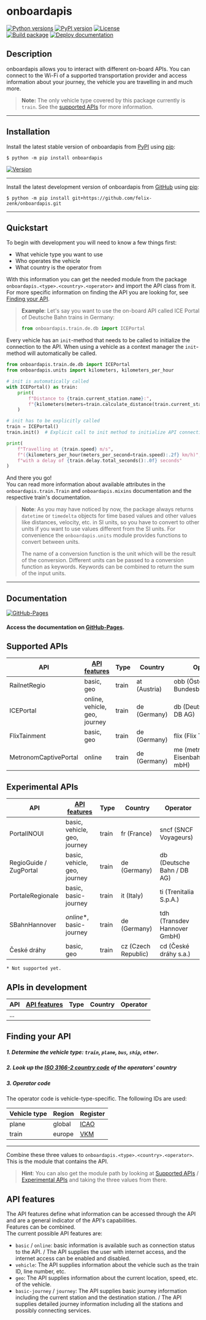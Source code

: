 onboardapis
===

[![Python versions](https://img.shields.io/pypi/pyversions/onboardapis)](https://pypi.org/project/onboardapis)
[![PyPI version](https://badge.fury.io/py/onboardapis.svg)](https://pypi.org/project/onboardapis)
[![License](https://img.shields.io/github/license/felix-zenk/onboardapis)](https://github.com/felix-zenk/onboardapis/blob/main/LICENSE)  
[![Build package](https://github.com/felix-zenk/onboardapis/actions/workflows/build.yml/badge.svg)](https://github.com/felix-zenk/onboardapis/actions/workflows/build.yml)
[![Deploy documentation](https://github.com/felix-zenk/onboardapis/actions/workflows/docs.yml/badge.svg)](https://github.com/felix-zenk/onboardapis/actions/workflows/docs.yml)

## Description

onboardapis allows you to interact with different on-board APIs.
You can connect to the Wi-Fi of a supported transportation provider
and access information about your journey, the vehicle you are travelling in and much more.

> **Note:** The only vehicle type covered by this package currently is `train`.
> See the [supported APIs](#supported-apis) for more information.

---

## Installation

Install the latest stable version of onboardapis
from [PyPI](https://pypi.org/project/onboardapis)
using [pip](https://pip.pypa.io/en/stable/installation/):

```shell
$ python -m pip install onboardapis
```

[![Version](https://img.shields.io/pypi/v/onboardapis?label=%20)](https://pypi.org/project/onboardapis)

---

Install the latest development version of onboardapis
from [GitHub](https://github.com/felix-zenk/onboardapis)
using [pip](https://pip.pypa.io/en/stable/installation/):

```shell
$ python -m pip install git+https://github.com/felix-zenk/onboardapis.git
```

---

## Quickstart

To begin with development you will need to know a few things first:

* What vehicle type you want to use
* Who operates the vehicle
* What country is the operator from

With this information you can get the needed module from the package 
``onboardapis.<type>.<country>.<operator>`` and import the API class from it.
For more specific information on finding the API you are looking for,
see [Finding your API](#finding-your-api).

> **Example**: Let's say you want to use the on-board API called ICE Portal of Deutsche Bahn trains in Germany:
> ```python
> from onboardapis.train.de.db import ICEPortal
> ```

Every vehicle has an ``init``-method that needs to be called to initialize the connection to the API.
When using a vehicle as a context manager the ``init``-method will automatically be called.

```python
from onboardapis.train.de.db import ICEPortal
from onboardapis.units import kilometers, kilometers_per_hour

# init is automatically called
with ICEPortal() as train:
    print(
        f"Distance to {train.current_station.name}:",
        f"{kilometers(meters=train.calculate_distance(train.current_station)):.1f} km"
    )

# init has to be explicitly called
train = ICEPortal()
train.init()  # Explicit call to init method to initialize API connection

print(
    f"Travelling at {train.speed} m/s",
    f"({kilometers_per_hour(meters_per_second=train.speed):.2f} km/h)",
    f"with a delay of {train.delay.total_seconds():.0f} seconds"
)
```

And there you go!  
You can read more information about available attributes in the ``onboardapis.train.Train`` and ``onboardapis.mixins`` documentation
and the respective train's documentation.

> **Note**: As you may have noticed by now, the package always returns `datetime` or `timedelta` objects for time based values
> and other values like distances, velocity, etc. in SI units,
> so you have to convert to other units if you want to use values different from the SI units.
> For convenience the ``onboardapis.units`` module provides functions to convert between units.
>
> The name of a conversion function is the unit which will be the result of the conversion.
> Different units can be passed to a conversion function as keywords.
> Keywords can be combined to return the sum of the input units.

---

## Documentation
[![GitHub-Pages](https://github.com/felix-zenk/onboardapis/actions/workflows/docs.yml/badge.svg)](https://felix-zenk.github.io/onboardapis/)

#### Access the documentation on [GitHub-Pages](https://felix-zenk.github.io/onboardapis/).


## Supported APIs

| API                   | [API features](#api-features) | Type  | Country      | Operator                                |
|-----------------------|-------------------------------|-------|--------------|-----------------------------------------|
| RailnetRegio          | basic, geo                    | train | at (Austria) | obb (Österreichische Bundesbahnen)      |
| ICEPortal             | online, vehicle, geo, journey | train | de (Germany) | db (Deutsche Bahn / DB AG)              |
| FlixTainment          | basic, geo                    | train | de (Germany) | flix (Flix Train GmbH)                  |
| MetronomCaptivePortal | online                        | train | de (Germany) | me (metronom Eisenbahngesellschaft mbH) |

## Experimental APIs

| API                    | [API features](#api-features) | Type  | Country             | Operator                     |
|------------------------|-------------------------------|-------|---------------------|------------------------------|
| PortalINOUI            | basic, vehicle, geo, journey  | train | fr (France)         | sncf (SNCF Voyageurs)        |
| RegioGuide / ZugPortal | basic, vehicle, geo, journey  | train | de (Germany)        | db (Deutsche Bahn / DB AG)   |
| PortaleRegionale       | basic, basic-journey          | train | it (Italy)          | ti (Trenitalia S.p.A.)       |
| SBahnHannover          | *online*\*, basic-journey     | train | de (Germany)        | tdh (Transdev Hannover GmbH) |
| České dráhy            | basic, geo                    | train | cz (Czech Republic) | cd (České dráhy s.a.)        |

    * Not supported yet.

## APIs in development

| API  | [API features](#api-features) | Type  | Country | Operator |
|------|-------------------------------|-------|---------|----------|
| ...  |                               |       |         |          |

## Finding your API

##### 1. Determine the vehicle type: ``train``, ``plane``, ``bus``, ``ship``, ``other``.
##### 2. Look up the [ISO 3166-2 country code](https://en.wikipedia.org/wiki/ISO_3166-2#Current_codes) of the operators' country
##### 3. Operator code

The operator code is vehicle-type-specific. The following IDs are used:

| Vehicle type | Region | Register                                                    |
|--------------|--------|-------------------------------------------------------------|
| plane        | global | [ICAO](https://en.wikipedia.org/wiki/List_of_airline_codes) |
| train        | europe | [VKM](https://www.era.europa.eu/domains/registers/vkm_en)   |

---

Combine these three values to `onboardapis.<type>.<country>.<operator>`.
This is the module that contains the API.

> **Hint**: You can also get the module path by looking at [Supported APIs](#supported-apis)
> / [Experimental APIs](#experimental-apis) and taking the three values from there.

## API features

The API features define what information can be accessed through the API
and are a general indicator of the API's capabilities.  
Features can be combined.  
The current possible API features are:
- ``basic`` / ``online``: basic information is available such as connection status to the API.
  / The API supplies the user with internet access, and the internet access can be enabled and disabled.
- ``vehicle``: The API supplies information about the vehicle such as the train ID, line number, etc.
- ``geo``: The API supplies information about the current location, speed, etc. of the vehicle.
- ``basic-journey`` / ``journey``:
  The API supplies basic journey information including the current station and the destination station.
  / The API supplies detailed journey information including all the stations and possibly connecting services.
